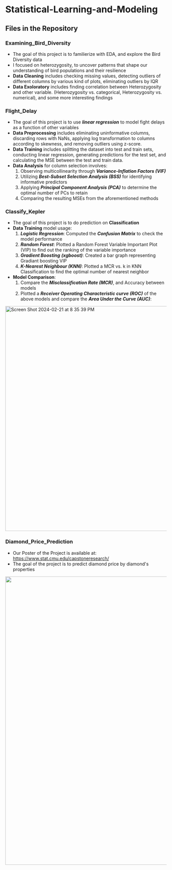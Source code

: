 # Statistical-Learning-and-Modeling 
## Files in the Repository
### Examining_Bird_Diversity 
- The goal of this project is to familierize with EDA, and explore the Bird Diversity data
- I focused on heterozygosity, to uncover patterns that shape our understanding of bird populations and their resilience
- **Data Cleaning** includes checking missing values, detecting outliers of different columns by various kind of plots, eliminating outliers by IQR
- **Data Exoloratory** includes finding correlation between Heterozygosity and other variable. (Heterozygosity vs. categorical, Heterozygosity vs. numerical), and some more interesting findings

### Flight_Delay 
- The goal of this project is to use **_linear regression_** to model fight delays as a function of other variables 
- **Data Preprocessing** includes eliminating uninformative columns, discarding rows with NaNs, applying log transformation to columns according to skewness, and removing outliers using z-score.
- **Data Training** includes splitting the dataset into test and train sets, conducting linear regression, generating predictions for the test set, and calculating the MSE between the test and train data.
- **Data Analysis** for column selection involves:
  1. Observing multicollinearity through **_Variance-Inflation Factors (VIF)_**
  2. Utilizing **_Best-Subset Selection Analysis (BSS)_** for identifying informative predictors
  3. Applying **_Principal Component Analysis (PCA)_** to determine the optimal number of PCs to retain
  4. Comparing the resulting MSEs from the aforementioned methods
     
### Classify_Kepler 
- The goal of this project is to do prediction on **Classification**
- **Data Training** model usage:
  1. **_Logistic Regression_**: Computed the **_Confusion Matrix_** to check the model performance
  2. **_Random Forest_**: Plotted a Random Forest Variable Important Plot (VIP) to find out the ranking of the variable importance
  3. _**Gradient Boosting** **(xgboost)**_: Created a bar graph representing Gradiant boosting VIP
  4. **_K-Nearest Neighbour (KNN)_**: Plotted a MCR vs. k in KNN Classification to find the optimal number of nearest neighbor
- **Model Comparison**:
  1.  Compare the **_Misclassification Rate (MCR)_**, and Accuracy between models
  2.  Plotted a **_Receiver Operating Characteristic curve (ROC)_** of the above models and compare the **_Area Under the Curve (AUC)_**:
<img width="702" alt="Screen Shot 2024-02-21 at 8 35 39 PM" src="https://github.com/anzowu527/Statistical-Learning-and-Modeling/assets/77874807/960b1842-ba0e-457d-8a8c-dec3e4447bf4">

### Diamond_Price_Prediction 
- Our Poster of the Project is available at: https://www.stat.cmu.edu/capstoneresearch/
- The goal of the project is to predict diamond price by diamond's properties
<img src="https://github.com/anzowu527/Statistical-Learning-and-Modeling/assets/77874807/1b0f65aa-9366-4255-8631-b56d2fcedeb5" width="900">


